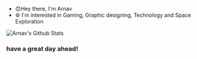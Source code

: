 - 😊Hey there, I'm Arnav
- ⚙️ I'm interested in Gaming, Graphic designing, Technology and Space Exploration


![Arnav's Github Stats](https://github-readme-stats.vercel.app/api?username=enaxas&show_icons=true)



### have a great day ahead!

